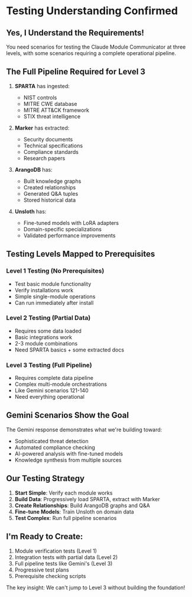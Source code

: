 # Testing Understanding Confirmed

## Yes, I Understand the Requirements!

You need scenarios for testing the Claude Module Communicator at three levels, with some scenarios requiring a complete operational pipeline.

## The Full Pipeline Required for Level 3

1. **SPARTA** has ingested:
   - NIST controls
   - MITRE CWE database  
   - MITRE ATT&CK framework
   - STIX threat intelligence

2. **Marker** has extracted:
   - Security documents
   - Technical specifications
   - Compliance standards
   - Research papers

3. **ArangoDB** has:
   - Built knowledge graphs
   - Created relationships
   - Generated Q&A tuples
   - Stored historical data

4. **Unsloth** has:
   - Fine-tuned models with LoRA adapters
   - Domain-specific specializations
   - Validated performance improvements

## Testing Levels Mapped to Prerequisites

### Level 1 Testing (No Prerequisites)
- Test basic module functionality
- Verify installations work
- Simple single-module operations
- Can run immediately after install

### Level 2 Testing (Partial Data)
- Requires some data loaded
- Basic integrations work
- 2-3 module combinations
- Need SPARTA basics + some extracted docs

### Level 3 Testing (Full Pipeline) 
- Requires complete data pipeline
- Complex multi-module orchestrations
- Like Gemini scenarios 121-140
- Need everything operational

## Gemini Scenarios Show the Goal

The Gemini response demonstrates what we're building toward:
- Sophisticated threat detection
- Automated compliance checking
- AI-powered analysis with fine-tuned models
- Knowledge synthesis from multiple sources

## Our Testing Strategy

1. **Start Simple**: Verify each module works
2. **Build Data**: Progressively load SPARTA, extract with Marker
3. **Create Relationships**: Build ArangoDB graphs and Q&A
4. **Fine-tune Models**: Train Unsloth on domain data
5. **Test Complex**: Run full pipeline scenarios

## I'm Ready to Create:

1. Module verification tests (Level 1)
2. Integration tests with partial data (Level 2)  
3. Full pipeline tests like Gemini's (Level 3)
4. Progressive test plans
5. Prerequisite checking scripts

The key insight: We can't jump to Level 3 without building the foundation!
